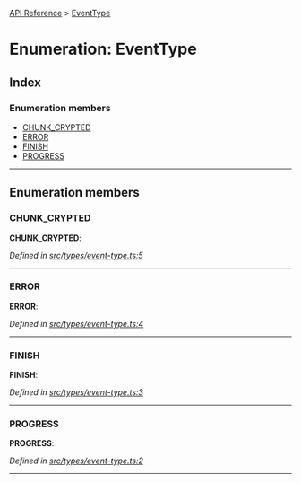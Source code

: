 [API Reference](../README.md) > [EventType](../enums/eventtype.md)

# Enumeration: EventType

## Index

### Enumeration members

* [CHUNK_CRYPTED](eventtype.md#chunk_crypted)
* [ERROR](eventtype.md#error)
* [FINISH](eventtype.md#finish)
* [PROGRESS](eventtype.md#progress)

---

## Enumeration members

<a id="chunk_crypted"></a>

###  CHUNK_CRYPTED

**CHUNK_CRYPTED**: 

*Defined in [src/types/event-type.ts:5](https://github.com/repux/repux-lib/blob/dcfa8fe/src/types/event-type.ts#L5)*

___
<a id="error"></a>

###  ERROR

**ERROR**: 

*Defined in [src/types/event-type.ts:4](https://github.com/repux/repux-lib/blob/dcfa8fe/src/types/event-type.ts#L4)*

___
<a id="finish"></a>

###  FINISH

**FINISH**: 

*Defined in [src/types/event-type.ts:3](https://github.com/repux/repux-lib/blob/dcfa8fe/src/types/event-type.ts#L3)*

___
<a id="progress"></a>

###  PROGRESS

**PROGRESS**: 

*Defined in [src/types/event-type.ts:2](https://github.com/repux/repux-lib/blob/dcfa8fe/src/types/event-type.ts#L2)*

___

